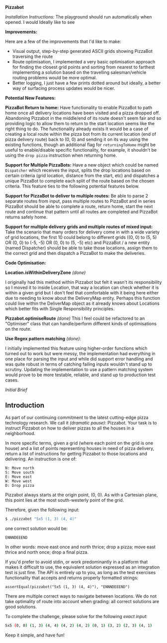 
**Pizzabot**

*Installation Instructions:*
The playground should run automatically when opened. I would Ideally like to see

**Improvements:**

Here are a few of the improvements that I'd like to make:
- Visual output, step-by-step generated ASCII grids showing PizzaBot traversing the route
- Route optimisation, I implemented a very basic optimisation approach for finding the closest grid points and sorting from nearest to farthest
    implementing a solution based on the travelling salesman/vehicle routing problems would be more optimal.
- Better logging, I just have a few prints dotted around but ideally, a better way of surfacing process updates would be nicer.

**Potential New Features:**

**PizzaBot Return to home:**
Have functionality to enable PizzaBot to path home once all delivery locations have been visited and a pizza dropped off. Abandoning Pizzabot in the middle/end of its route doesn't seem fair and so providing logic to allow them to return to the start location seems like the right thing to do. The functionality already exists It would be a case of creating a local route within the pizza bot from its current location (end of pizza delivery route) back to (0, 0) and sending it on its way using the existing functions, though an additional flag for `returningToHome` might be useful to enable/disable specific functionality, for example, it shouldn't be using the `drop pizza` instruction when returning home.

**Support for Multiple PizzaBots:**
Have a new object which could be named `Dispatcher` which receives the input, splits the drop locations based on certain criteria (grid location, distance from the start, etc) and dispatches a unique PizzaBot to complete each split of the route based on the chosen criteria. This feature ties to the following potential features below. 

**Support for PizzaBot to deliver to multiple routes:**
Be able to parse 2 separate routes from input, pass multiple routes to PizzaBot and in series PizzaBot should be able to complete a route, return home, start the next route and continue that pattern until all routes are completed and PizzaBot returns safely home.

**Support for multiple delivery grids and multiple routes of mixed input:**
Take the scenario that many orders for delivery come in with a wide variety of grid locations, the first 10 could belong to different grids ((0, 0) to (5, 5) OR (0, 0) to (-5, -5) OR (0, 0) to (5, -5) etc) and PizzaBot / a new entity (named Dispatcher) should be able to take those locations, assign them to the correct grid and then dispatch a PizzaBot to make the deliveries.  

**Code Optimisation:**

**Location.isWithinDeliveryZone** *(done)*

I originally had this method within Pizzabot but felt it wasn't its responsibility so I moved it to inside Location, that way a location can check whether it is within a given grid but I don't feel that comfortable with it being here either due to needing to know about the DeliveryMap entity. Perhaps this function could live within the DeliverMap object as it already knows about Locations which better fits with Single Responsibility principles.


**Pizzabot.optimiseRoute** *(done)*
This I feel could be refactored to an "Optimiser" class that can handle/perform different kinds of optimisations on the route.


**Use Regex pattern matching** *(done):*

I initially implemented this feature using higher-order functions which turned out to work but were messy, the implementation had everything in one place for parsing the input and while did support error handling and was quite robust in terms of catching failing inputs wouldn't stand up to scrutiny.
Updating the implementation to use a pattern matching system would prove to be more testable, reliable, and stand up to production test cases.


*Initial Brief*

## Introduction

As part of our continuing commitment to the latest cutting-edge pizza
technology research. We call
it _(dramatic pause)_: Pizzabot. Your task is to instruct Pizzabot on how to
deliver pizzas to all the houses in a neighborhood.

In more specific terms, given a grid (where each point on the grid is one
house) and a list of points representing houses in need of pizza delivery,
return a list of instructions for getting Pizzabot to those locations and
delivering. An instruction is one of:

```
N: Move north
S: Move south
E: Move east
W: Move west
D: Drop pizza
```

Pizzabot always starts at the origin point, (0, 0). As with a Cartesian
plane, this point lies at the most south-westerly point of the grid.

Therefore, given the following input:

```sh
$ ./pizzabot "5x5 (1, 3) (4, 4)"
```

one correct solution would be:

```
ENNNDEEEND
```

In other words: move east once and north thrice; drop a pizza; move east thrice
and north once; drop a final pizza.

If you'd prefer to avoid stdin, or work predominantly in a platform that makes
it difficult to use, the equivalent solution expressed as an integration test is
just fine. The API is entirely up to you, as long as the test exercises
functionality that accepts and returns properly formatted strings:

```
assertEqual(pizzabot("5x5 (1, 3) (4, 4)"), "ENNNDEEEND")
```

There are multiple correct ways to navigate between locations. We do not take
optimality of route into account when grading: all correct solutions are good
solutions.

To complete the challenge, please solve for the following _exact input_:

```sh
5x5 (0, 0) (1, 3) (4, 4) (4, 2) (4, 2) (0, 1) (3, 2) (2, 3) (4, 1)
```

Keep it simple, and have fun!

